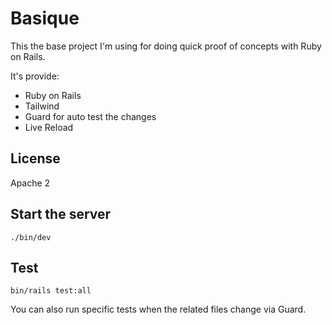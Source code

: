 # Basique

This the base project I'm using for doing quick proof of concepts with Ruby 
on Rails.


It's provide:

* Ruby on Rails
* Tailwind
* Guard for auto test the changes
* Live Reload

## License

Apache 2

## Start the server

```
./bin/dev
```

## Test

```
bin/rails test:all 
```

You can also run specific tests when the related files change via Guard.
